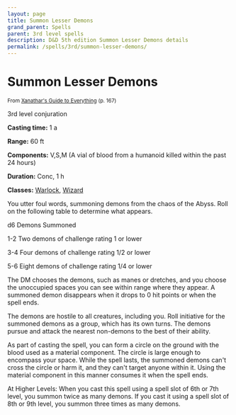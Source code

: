 ```yaml
---
layout: page
title: Summon Lesser Demons
grand_parent: Spells
parent: 3rd level spells 
description: D&D 5th edition Summon Lesser Demons details
permalink: /spells/3rd/summon-lesser-demons/
---
```


# Summon Lesser Demons

<small>From <a target="_blank" href="https://dnd.wizards.com/products/tabletop-games/rpg-products/xanathars-guide-everything">Xanathar's Guide to Everything</a> (p. 167)</small>

3rd level conjuration

**Casting time:** 1 a

**Range:** 60 ft

**Components:** V,S,M (A vial of blood from a humanoid killed within the past 24 hours)

**Duration:** Conc, 1 h

**Classes:** [Warlock](/classes/warlock/), [Wizard](/classes/wizard/)

You utter foul words, summoning demons from the chaos of the Abyss. Roll on the following table to determine what appears.

 d6	Demons Summoned

  1-2	Two demons of challenge rating 1 or lower

  3-4	Four demons of challenge rating 1/2 or lower

  5-6	Eight demons of challenge rating 1/4 or lower

   The DM chooses the demons, such as manes or dretches, and you choose the unoccupied spaces you can see within range where they appear. A summoned demon disappears when it drops to 0 hit points or when the spell ends.

   The demons are hostile to all creatures, including you. Roll initiative for the summoned demons as a group, which has its own turns. The demons pursue and attack the nearest non-demons to the best of their ability.

   As part of casting the spell, you can form a circle on the ground with the blood used as a material component. The circle is large enough to encompass your space. While the spell lasts, the summoned demons can't cross the circle or harm it, and they can't target anyone within it. Using the material component in this manner consumes it when the spell ends.

   At Higher Levels: When you cast this spell using a spell slot of 6th or 7th level, you summon twice as many demons. If you cast it using a spell slot of 8th or 9th level, you summon three times as many demons.